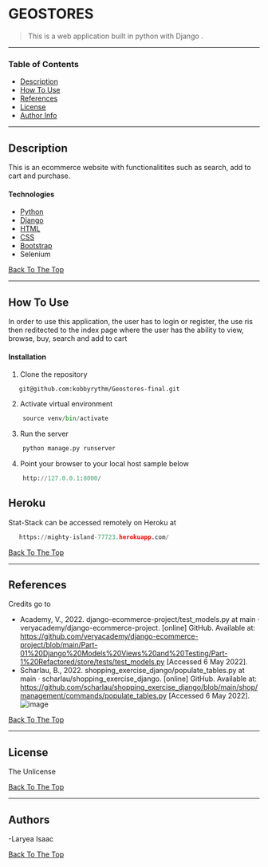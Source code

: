 # GEOSTORES


> This is a web application built in python with Django  .
---

### Table of Contents
- [Description](#description)
- [How To Use](#how-to-use)
- [References](#references)
- [License](#license)
- [Author Info](#author-info)

---

## Description

This is an ecommerce website with functionalitites  such as search, add to cart and purchase.
#### Technologies

- [Python](https://docs.python.org/3/)
- [Django](https://docs.djangoproject.com/en/4.0/)
- [HTML](https://html.com/document/)
- [CSS](https://docs.python.org/3/)
- [Bootstrap](https://getbootstrap.com)
- Selenium

[Back To The Top](#read-me-template)

---

## How To Use
In order to use this application, the user has to login or register, the use ris then reditected to the index page where the user has the ability 
to view, browse, buy, search and add to cart



#### Installation
1. Clone the repository
```git
   git@github.com:kobbyrythm/Geostores-final.git
```
2. Activate virtual environment 
```python
    source venv/bin/activate
```
3. Run the server
```python
    python manage.py runserver
```
4. Point your browser to your local host
sample below
```python
    http://127.0.0.1:8000/
```
## Heroku
Stat-Stack can be accessed remotely on Heroku at 
```python
   https://mighty-island-77723.herokuapp.com/

```




[Back To The Top](#read-me-template)

---

## References
Credits go to 

- Academy, V., 2022. django-ecommerce-project/test_models.py at main · veryacademy/django-ecommerce-project. [online] GitHub. Available at: https://github.com/veryacademy/django-ecommerce-project/blob/main/Part-01%20Django%20Models%20Views%20and%20Testing/Part-1%20Refactored/store/tests/test_models.py [Accessed 6 May 2022].
- Scharlau, B., 2022. shopping_exercise_django/populate_tables.py at main · scharlau/shopping_exercise_django. [online] GitHub. Available at: https://github.com/scharlau/shopping_exercise_django/blob/main/shop/management/commands/populate_tables.py [Accessed 6 May 2022].![image](https://user-images.githubusercontent.com/62596396/167223922-cc26f824-5393-489e-b41b-29793c446fab.png)



[Back To The Top](#read-me-template)

---

## License

The Unlicense

[Back To The Top](#read-me-template)

---

## Authors
-Laryea Isaac

[Back To The Top](#Stat-Stack)
